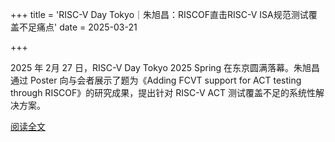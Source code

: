 +++
title = 'RISC-V Day Tokyo｜朱旭昌：RISCOF直击RISC-V ISA规范测试覆盖不足痛点'
date = 2025-03-21

+++

2025 年 2月 27 日，RISC-V Day Tokyo 2025 Spring 在东京圆满落幕。朱旭昌通过 Poster 向与会者展示了题为《Adding FCVT support for ACT testing through RISCOF》的研究成果，提出针对 RISC-V ACT 测试覆盖不足的系统性解决方案。

[阅读全文](https://mp.weixin.qq.com/s/9zh9wGgiuZXTRPwRgdyPcQ)

